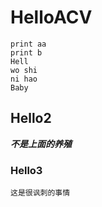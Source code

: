 # HelloACV

	print aa
	print b
	Hell
	wo shi 
	ni hao 
	Baby

## Hello2

***不是上面的养殖***

### Hello3

	这是很讽刺的事情	
